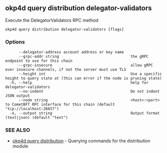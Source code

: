 ## okp4d query distribution delegator-validators

Execute the DelegatorValidators RPC method

```
okp4d query distribution delegator-validators [flags]
```

### Options

```
      --delegator-address account address or key name   
      --grpc-addr string                                the gRPC endpoint to use for this chain
      --grpc-insecure                                   allow gRPC over insecure channels, if not the server must use TLS
      --height int                                      Use a specific height to query state at (this can error if the node is pruning state)
  -h, --help                                            help for delegator-validators
      --no-indent                                       Do not indent JSON output
      --node string                                     <host>:<port> to CometBFT RPC interface for this chain (default "tcp://localhost:26657")
  -o, --output string                                   Output format (text|json) (default "text")
```

### SEE ALSO

* [okp4d query distribution](okp4d_query_distribution.md)	 - Querying commands for the distribution module
